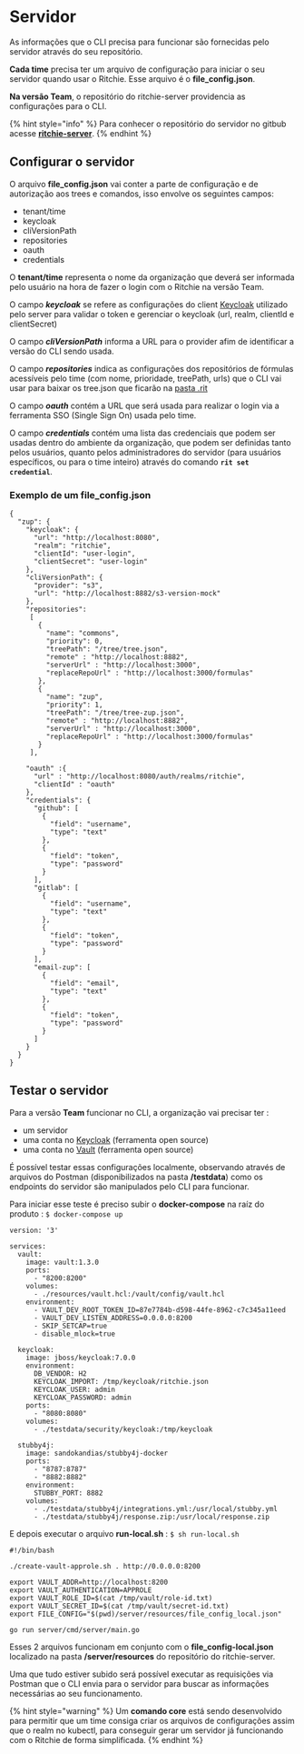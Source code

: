 # Servidor

As informações que o CLI precisa para funcionar são fornecidas pelo servidor através do seu repositório.

**Cada time** precisa ter um arquivo de configuração para iniciar o seu servidor quando usar o Ritchie. Esse arquivo é o **file\_config.json**. 

**Na versão Team**, o repositório do ritchie-server providencia as configurações para o CLI. 

{% hint style="info" %}
Para conhecer o repositório do servidor no gitbub acesse [**ritchie-server**](https://github.com/ZupIT/ritchie-server).
{% endhint %}

## Configurar o servidor

O arquivo **file\_config.json** vai conter a parte de configuração e de autorização aos trees e comandos, isso envolve os seguintes campos:

* tenant/time
* keycloak
* cliVersionPath
* repositories
* oauth
* credentials

O **tenant/time** representa o nome da organização que deverá ser informada pelo usuário na hora de fazer o login com o Ritchie na versão Team.

O campo _**keycloak**_ se refere as configurações do client [Keycloak](https://www.keycloak.org/) utilizado pelo server para validar o token e gerenciar o keycloak \(url, realm, clientId e clientSecret\)

O campo _**cliVersionPath**_ informa a URL para o provider afim de identificar a versão do CLI sendo usada.

O campo _**repositories**_ indica as configurações dos repositórios de fórmulas acessíveis pelo time \(com nome, prioridade, treePath, urls\) que o CLI vai usar para baixar os tree.json que ficarão na [pasta .rit]()

O campo _**oauth**_ contém a URL que será usada para realizar o login via a ferramenta SSO \(Single Sign On\) usada pelo time.

O campo _**credentials**_ contém uma lista das credenciais que podem ser usadas dentro do ambiente da organização, que podem ser definidas tanto pelos usuários, quanto pelos administradores do servidor \(para usuários específicos, ou para o time inteiro\) através do comando **`rit set credential`**.

### Exemplo de um **file\_config.json**

```text
{
  "zup": {
    "keycloak": {
      "url": "http://localhost:8080",
      "realm": "ritchie",
      "clientId": "user-login",
      "clientSecret": "user-login"
    },
    "cliVersionPath": {
      "provider": "s3",
      "url": "http://localhost:8882/s3-version-mock"
    },
    "repositories":
     [
       {
         "name": "commons",
         "priority": 0,
         "treePath": "/tree/tree.json",
         "remote" : "http://localhost:8882",
         "serverUrl" : "http://localhost:3000",
         "replaceRepoUrl" : "http://localhost:3000/formulas"
       },
       {
         "name": "zup",
         "priority": 1,
         "treePath": "/tree/tree-zup.json",
         "remote" : "http://localhost:8882",
         "serverUrl" : "http://localhost:3000",
         "replaceRepoUrl" : "http://localhost:3000/formulas"
       }
     ],

    "oauth" :{
      "url" : "http://localhost:8080/auth/realms/ritchie",
      "clientId" : "oauth"
    },
    "credentials": {
      "github": [
        {
          "field": "username",
          "type": "text"
        },
        {
          "field": "token",
          "type": "password"
        }
      ],
      "gitlab": [
        {
          "field": "username",
          "type": "text"
        },
        {
          "field": "token",
          "type": "password"
        }
      ],
      "email-zup": [
        {
          "field": "email",
          "type": "text"
        },
        {
          "field": "token",
          "type": "password"
        }
      ]
    }
  }
}
```

## Testar o servidor

Para a versão **Team** funcionar no CLI, a organização vai precisar ter :

* um servidor
* uma conta no [Keycloak](https://www.keycloak.org/) \(ferramenta open source\)
* uma conta no [Vault](https://www.vaultproject.io/) \(ferramenta open source\)

É possível testar essas configurações localmente, observando através de arquivos do Postman \(disponibilizados na pasta **/testdata**\) como os endpoints do servidor são manipulados pelo CLI para funcionar.

Para iniciar esse teste é preciso subir o **docker-compose** na raíz do produto : `$ docker-compose up`

```text
version: '3'

services:
  vault:
    image: vault:1.3.0
    ports:
      - "8200:8200"
    volumes:
      - ./resources/vault.hcl:/vault/config/vault.hcl
    environment:
      - VAULT_DEV_ROOT_TOKEN_ID=87e7784b-d598-44fe-8962-c7c345a11eed
      - VAULT_DEV_LISTEN_ADDRESS=0.0.0.0:8200
      - SKIP_SETCAP=true
      - disable_mlock=true

  keycloak:
    image: jboss/keycloak:7.0.0
    environment:
      DB_VENDOR: H2
      KEYCLOAK_IMPORT: /tmp/keycloak/ritchie.json
      KEYCLOAK_USER: admin
      KEYCLOAK_PASSWORD: admin
    ports:
      - "8080:8080"
    volumes:
      - ./testdata/security/keycloak:/tmp/keycloak

  stubby4j:
    image: sandokandias/stubby4j-docker
    ports:
      - "8787:8787"
      - "8882:8882"
    environment:
      STUBBY_PORT: 8882
    volumes:
      - ./testdata/stubby4j/integrations.yml:/usr/local/stubby.yml
      - ./testdata/stubby4j/response.zip:/usr/local/response.zip
```

E depois executar o arquivo **run-local.sh** : `$ sh run-local.sh`

```text
#!/bin/bash

./create-vault-approle.sh . http://0.0.0.0:8200

export VAULT_ADDR=http://localhost:8200
export VAULT_AUTHENTICATION=APPROLE
export VAULT_ROLE_ID=$(cat /tmp/vault/role-id.txt)
export VAULT_SECRET_ID=$(cat /tmp/vault/secret-id.txt)
export FILE_CONFIG="$(pwd)/server/resources/file_config_local.json"

go run server/cmd/server/main.go
```

Esses 2 arquivos funcionam em conjunto com o **file\_config-local.json** localizado na pasta **/server/resources** do repositório do ritchie-server.

Uma que tudo estiver subido será possível executar as requisições via Postman que o CLI envia para o servidor para buscar as informações necessárias ao seu funcionamento.

{% hint style="warning" %}
Um **comando core** está sendo desenvolvido para permitir que um time consiga criar os arquivos de configurações assim que o realm no kubectl, para conseguir gerar um servidor já funcionando com o Ritchie de forma simplificada.
{% endhint %}

